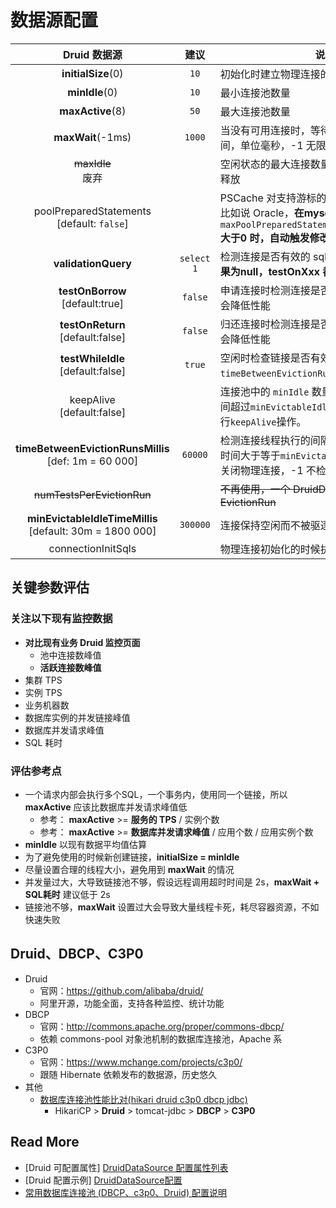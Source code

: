 # 数据源配置

|                         Druid 数据源                         |    建议    | 说明                                                         |
| :----------------------------------------------------------: | :--------: | ------------------------------------------------------------ |
|                      **initialSize**(0)                      |    `10`    | 初始化时建立物理连接的个数                                   |
|                        **minIdle**(0)                        |    `10`    | 最小连接池数量                                               |
|                       **maxActive**(8)                       |    `50`    | 最大连接池数量                                               |
|                      **maxWait**(-1ms)                       |   `1000`   | 当没有可用连接时，等待连接被归还的最大时间，单位毫秒，-1 无限等待 |
|                    ~~maxIdle~~<br />废弃                     |            | 空闲状态的最大连接数量,超过的空闲连接将被释放                |
|       poolPreparedStatements <br />[default: `false`]        |            | PSCache 对支持游标的数据库性能提升巨大，比如说 Oracle，**在mysql下建议关闭** 。配合 `maxPoolPreparedStatementPerConnectionSize ` **大于0 时，自动触发修改为 true** |
|                     **validationQuery**                      | `select 1` | 检测连接是否有效的 sql，如：`select 'x'`。**如果为null，testOnXxx 都不会起作用** |
|            **testOnBorrow** <br />[default:true]             |  `false`   | 申请连接时检测连接是否有效，做了这个配置会降低性能           |
|            **testOnReturn** <br />[default:false]            |  `false`   | 归还连接时检测连接是否有效，做了这个配置会降低性能           |
|            **testWhileIdle**<br />[default:false]            |   `true`   | 空闲时检查链接是否有效，如果空闲时间大于`timeBetweenEvictionRunsMillis` 进行检查 |
|               keepAlive <br />[default:false]                |            | 连接池中的 `minIdle` 数量以内的连接，空闲时间超过`minEvictableIdleTimeMillis`，则会执行`keepAlive`操作。 |
|  **timeBetweenEvictionRunsMillis**<br />[def: 1m = 60 000]   |  `60000`   | 检测连接线程执行的间隔时间，如果连接空闲时间大于等于`minEvictableIdleTimeMillis` 则关闭物理连接，-1 不检查 |
|                  ~~numTestsPerEvictionRun~~                  |            | ~~不再使用，一个 DruidDataSource 只支持一个EvictionRun~~     |
| **minEvictableIdleTimeMillis** <br />[default: 30m = 1800 000] |  `300000`  | 连接保持空闲而不被驱逐的最小时间                             |
|                      connectionInitSqls                      |            | 物理连接初始化的时候执行的sql                                |

## 关键参数评估

### 关注以下现有监控数据

- **对比现有业务 Druid 监控页面**
  - 池中连接数峰值
  - **活跃连接数峰值**
- 集群 TPS
- 实例 TPS
- 业务机器数
- 数据库实例的并发链接峰值
- 数据库并发请求峰值
- SQL 耗时

### 评估参考点

- 一个请求内部会执行多个SQL，一个事务内，使用同一个链接，所以 **maxActive** 应该比数据库并发请求峰值低
  - 参考： **maxActive** >= **服务的 TPS** / 实例个数
  - 参考： **maxActive** >= **数据库并发请求峰值** / 应用个数 / 应用实例个数
- **minIdle** 以现有数据平均值估算
- 为了避免使用的时候新创建链接，**initialSize = minIdle**
- 尽量设置合理的线程大小，避免用到 **maxWait** 的情况
- 并发量过大，大导致链接池不够，假设远程调用超时时间是 2s，**maxWait + SQL耗时** 建议低于 2s
- 链接池不够，**maxWait** 设置过大会导致大量线程卡死，耗尽容器资源，不如快速失败



## Druid、DBCP、C3P0

- Druid
  - 官网：https://github.com/alibaba/druid/
  - 阿里开源，功能全面，支持各种监控、统计功能
- DBCP
  - 官网：http://commons.apache.org/proper/commons-dbcp/
  - 依赖 commons-pool 对象池机制的数据库连接池，Apache 系
- C3P0
  - 官网：https://www.mchange.com/projects/c3p0/
  - 跟随 Hibernate 依赖发布的数据源，历史悠久
- 其他
  - [数据库连接池性能比对(hikari druid c3p0 dbcp jdbc)](https://blog.csdn.net/qq_31125793/article/details/51241943)
    - HikariCP > **Druid** > tomcat-jdbc > **DBCP** > **C3P0** 



## Read More

- [Druid 可配置属性] [DruidDataSource 配置属性列表](https://github.com/alibaba/druid/wiki/DruidDataSource配置属性列表)
- [Druid 配置示例] [DruidDataSource配置](https://github.com/alibaba/druid/wiki/DruidDataSource%E9%85%8D%E7%BD%AE) 
- [常用数据库连接池 (DBCP、c3p0、Druid) 配置说明](https://www.cnblogs.com/JavaSubin/p/5294721.html)